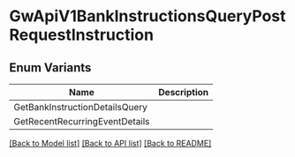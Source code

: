 # GwApiV1BankInstructionsQueryPostRequestInstruction

## Enum Variants

| Name | Description |
|---- | -----|
| GetBankInstructionDetailsQuery |  |
| GetRecentRecurringEventDetails |  |

[[Back to Model list]](../README.md#documentation-for-models) [[Back to API list]](../README.md#documentation-for-api-endpoints) [[Back to README]](../README.md)


